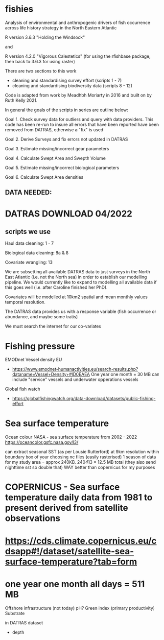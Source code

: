 # fishies
Analysis of environmental and anthropogenic drivers of fish occurrence across life history strategy in the North Eastern Atlantic

R version 3.6.3 "Holding the Windsock" 

and

R version 4.2.0 "Vigorous Calestetics" (for using the rfishbase package, then back to 3.6.3 for using raster)

There are two sections to this work 
  - cleaning and standardising survey effort (scripts 1 - 7)
  - cleaning and standardising biodiversity data (scripts 8 - 12)

Code is adapted from work by Meadhbh Moriarty in 2016 and built on by Ruth Kelly 2021.

In general the goals of the scripts in series are outline below:

Goal 1. Check survey data for outliers and query with data providers. This code has been re-run to insure all errors that have been 
            reported have been removed from DATRAS, otherwise a "fix" is used
            
Goal 2. Derive Surveys and fix errors not updated in DATRAS

Goal 3. Estimate missing/incorrect gear parameters

Goal 4. Calculate Swept Area and Swepth Volume

Goal 5. Estimate missing/incorrect biological parameters

Goal 6. Calculate Swept Area densities

## DATA NEEDED:

# DATRAS DOWNLOAD 04/2022

## scripts we use

Haul data cleaning: 1 - 7

Biological data cleaning: 8a & 8

Covariate wrangling: 13


We are subsetting all available DATRAS data to just surveys in the North East Atlantic (i.e. not the North sea) in order to establish our modelling pipeline. We would currently 
like to expand to modelling all available data if this goes well (i.e. after Caroline finished her PhD).

Covariates will be modelled at 10km2 spatial and mean monthly values temporal resolution.

The DATRAS data provides us with a response variable (fish occurrence or abundance, and maybe some tratis)

We must search the internet for our co-variates

# Fishing pressure

EMODnet Vessel density EU
- https://www.emodnet-humanactivities.eu/search-results.php?dataname=Vessel+Density+#ID0EAEA
One year one month = 30 MB
can include "service" vessels and underwater opperations vessels

Global fish watch
- https://globalfishingwatch.org/data-download/datasets/public-fishing-effort

# Sea surface temperature

Ocean colour NASA - sea surface temperature from 2002 - 2022
https://oceancolor.gsfc.nasa.gov/l3/

can extract seasonal SST (as per Lousie Rutterford) at 9km resolution within boundary box of your choosing
nc files (easily rasterised)
1 season of data for my study area = approx 240KB. 240*4*13 = 12.5 MB total (they also send nighttime sst so double that) 
WAY better than copernicus for my purposes


# COPERNICUS - Sea surface temperature daily data from 1981 to present derived from satellite observations
# https://cds.climate.copernicus.eu/cdsapp#!/dataset/satellite-sea-surface-temperature?tab=form
# one  year one month all days = 511 MB




Offshore infrastructure (not today)
pH?
Green index (primary productivity)
Substrate 

in DATRAS dataset
 - depth
 


